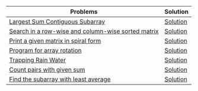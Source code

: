 
| Problems | Solution |
| -------- | -------- |
| [Largest Sum Contiguous Subarray](https://www.geeksforgeeks.org/dsa/largest-sum-contiguous-subarray/) | [Solution](largest_sum_contiguous_subarray.py) |
| [Search in a row-wise and column-wise sorted matrix](https://www.geeksforgeeks.org/dsa/search-in-row-wise-and-column-wise-sorted-matrix/) | [Solution](largest_sum_contiguous_subarray.py) |
| [Print a given matrix in spiral form](https://www.geeksforgeeks.org/dsa/print-a-given-matrix-in-spiral-form/) | [Solution](src/array/print_a_given_matrix_in_spiral_form.py) |
| [Program for array rotation](https://www.geeksforgeeks.org/dsa/array-rotation/) | [Solution](src/array/program_for_array_rotation.py) |
| [Trapping Rain Water](https://www.geeksforgeeks.org/dsa/trapping-rain-water/) | [Solution](trapping_rain_water.py) |
| [Count pairs with given sum](https://www.geeksforgeeks.org/dsa/count-pairs-with-given-sum/) | [Solution](count_pairs_with_given_sum.py) |
| [Find the subarray with least average](https://www.geeksforgeeks.org/dsa/find-subarray-least-average/) | [Solution](find_subarray_least_average.py) |